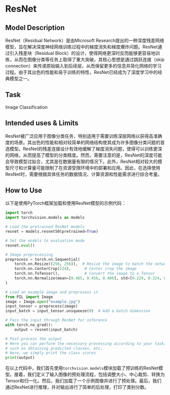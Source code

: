 # ResNet

## Model Description

ResNet（Residual Network）是由Microsoft Research提出的一种深度残差网络模型，旨在解决深度神经网络训练过程中的梯度消失和梯度爆炸问题。ResNet通过引入残差块（Residual Block）的设计，使得网络更深时反而能够更容易地训练，从而在图像分类等任务上取得了重大突破。其核心思想是通过跳跃连接（skip connection）来传递原始输入到后续层，从而保留更多的信息并简化网络的学习过程。由于其出色的性能和易于训练的特性，ResNet已经成为了深度学习中的经典模型之一。

## Task

Image Classification

## Intended uses & Limits

ResNet被广泛应用于图像分类任务，特别适用于需要训练深层网络以获得高准确度的场景。其出色的性能和相对较简单的网络结构使其成为许多图像分类问题的首选模型。ResNet的残差连接设计有效地缓解了梯度消失问题，使得可以训练更深的网络，从而提高了模型的分类精度。然而，需要注意的是，ResNet的深度可能会导致模型过拟合，尤其是在数据量有限的情况下。此外，ResNet相对较大的模型尺寸和计算量可能限制了在资源受限环境中的部署和应用。因此，在选择使用ResNet时，需要根据具体任务的数据情况、计算资源和性能需求进行综合考量。

## How to Use

以下是使用PyTorch框架加载和使用ResNet模型的示例代码：

```python
import torch
import torchvision.models as models

# Load the pretrained ResNet models
resnet = models.resnet50(pretrained=True)

# Set the models to evaluation mode
resnet.eval()

# Image preprocessing
preprocess = torch.nn.Sequential(
    torch.nn.Resize((256, 256)),  # Resize the image to match the network's input size
    torch.nn.CenterCrop(224),      # Center crop the image
    torch.nn.ToTensor(),           # Convert the image to a Tensor
    torch.nn.Normalize(mean=[0.485, 0.456, 0.406], std=[0.229, 0.224, 0.225])  # Normalize the image
)

# Load an example image and preprocess it
from PIL import Image
image = Image.open("example.jpg")
input_tensor = preprocess(image)
input_batch = input_tensor.unsqueeze(0)  # Add a batch dimension

# Pass the input through ResNet for inference
with torch.no_grad():
    output = resnet(input_batch)

# Post-process the output
# Here you can perform the necessary processing according to your task,
# such as obtaining predicted classes, etc.
# Here, we simply print the class scores
print(output)
```

在以上代码中，我们首先使用`torchvision.models`模块加载了预训练的ResNet模型。接着，我们定义了输入图像的预处理流程，包括调整大小、中心裁剪、转换为Tensor和归一化。然后，我们加载了一个示例图像并进行了预处理。最后，我们通过ResNet进行推理，并对输出进行了简单的后处理，打印了类别分数。
